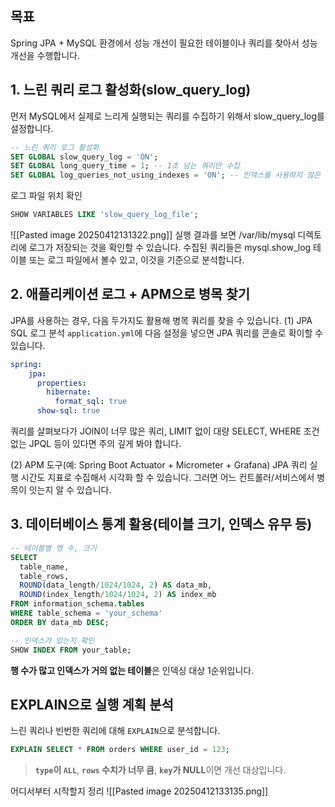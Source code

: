 
## 목표
Spring JPA + MySQL 환경에서 성능 개선이 필요한 테이블이나 쿼리를 찾아서 성능 개선을 수행합니다.

## 1. 느린 쿼리 로그 활성화(slow_query_log)
먼저 MySQL에서 실제로 느리게 실행되는 쿼리를 수집하기 위해서 slow_query_log를 설정합니다.
```sql
-- 느린 쿼리 로그 활성화
SET GLOBAL slow_query_log = 'ON';
SET GLOBAL long_query_time = 1; -- 1초 넘는 쿼리만 수집
SET GLOBAL log_queries_not_using_indexes = 'ON'; -- 인덱스를 사용하지 않은 쿼리도 수집

```

로그 파일 위치 확인
```sql
SHOW VARIABLES LIKE 'slow_query_log_file';
```
![[Pasted image 20250412131322.png]]
실행 결과를 보면 /var/lib/mysql 디렉토리에 로그가 저장되는 것을 확인할 수 있습니다. 수집된 쿼리들은 mysql.show_log 테이블 또는 로그 파일에서 볼수 있고, 이것을 기준으로 분석합니다.

## 2. 애플리케이션 로그 + APM으로 병목 찾기
JPA를 사용하는 경우, 다음 두가지도 활용해 병목 쿼리를 찾을 수 있습니다.
(1) JPA SQL 로그 분석
`application.yml`에 다음 설정을 넣으면 JPA 쿼리를 콘솔로 확이할 수 있습니다.
```yaml
spring:
	jpa:  
	  properties:  
	    hibernate:  
	      format_sql: true  
	  show-sql: true
```
쿼리를 살펴보다가 JOIN이 너무 많은 쿼리, LIMIT 없이 대량 SELECT, WHERE 조건 없는 JPQL 등이 있다면 주의 깊게 봐야 합니다.

(2) APM 도구(예: Spring Boot Actuator + Micrometer + Grafana)
JPA 쿼리 실행 시간도 지표로 수집해서 시각화 할 수 있습니다. 그러면 어느 컨트롤러/서비스에서 병목이 잇는지 알 수 있습니다.

## 3. 데이터베이스 통계 활용(테이블 크기, 인덱스 유무 등)
```sql
-- 테이블별 행 수, 크기
SELECT 
  table_name, 
  table_rows, 
  ROUND(data_length/1024/1024, 2) AS data_mb,
  ROUND(index_length/1024/1024, 2) AS index_mb
FROM information_schema.tables
WHERE table_schema = 'your_schema'
ORDER BY data_mb DESC;
```

```sql
-- 인덱스가 있는지 확인
SHOW INDEX FROM your_table;
```
**행 수가 많고 인덱스가 거의 없는 테이블**은 인덱싱 대상 1순위입니다.

## EXPLAIN으로 실행 계획 분석
느린 쿼리나 빈번한 쿼리에 대해 `EXPLAIN`으로 분석합니다.
```sql
EXPLAIN SELECT * FROM orders WHERE user_id = 123;
```
> **`type`이 `ALL`**, **`rows` 수치가 너무 큼**, **`key`가 NULL**이면 개선 대상입니다.

어디서부터 시작할지 정리
![[Pasted image 20250412133135.png]]



